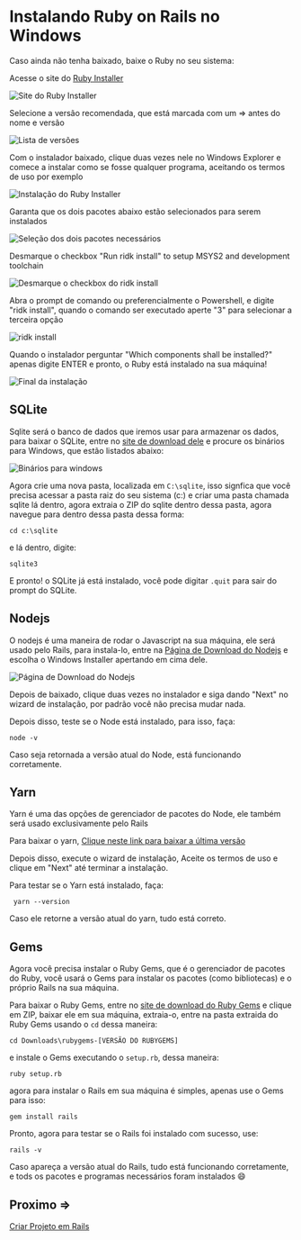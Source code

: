 # Instalando Ruby on Rails no Windows

Caso ainda não tenha baixado, baixe o Ruby no seu sistema:

Acesse o site do [Ruby Installer](https://rubyinstaller.org/)

![Site do Ruby Installer](../4noobsAssets/0-instalacao_1-windows_1-download-ruby.png)

Selecione a versão recomendada, que está marcada com um => antes do nome e versão

![Lista de versões](../4noobsAssets/0-instalacao_1-windows_2-download-ruby.png)

Com o instalador baixado, clique duas vezes nele no Windows Explorer e comece a instalar como se fosse qualquer programa, aceitando os termos de uso por exemplo

![Instalação do Ruby Installer](../4noobsAssets/0-instalacao_1-windows_3-download-ruby.png)

Garanta que os dois pacotes abaixo estão selecionados para serem instalados

![Seleção dos dois pacotes necessários](../4noobsAssets/0-instalacao_1-windows_4-download-ruby.png)

Desmarque o checkbox "Run ridk install" to setup MSYS2 and development toolchain

![Desmarque o checkbox do ridk install](../4noobsAssets/0-instalacao_1-windows_5-download-ruby.png)

Abra o prompt de comando ou preferencialmente o Powershell, e digite "ridk install", quando o comando ser executado aperte "3" para selecionar a terceira opção

![ridk install](../4noobsAssets/0-instalacao_1-windows_6-download-ruby.png)

Quando o instalador perguntar "Which components shall be installed?" apenas digite ENTER e pronto, o Ruby está instalado na sua máquina!

![Final da instalação](../4noobsAssets/0-instalacao_1-windows_7-download-ruby.png)

## SQLite

Sqlite será o banco de dados que iremos usar para armazenar os dados, para baixar o SQLite, entre no [site de download dele](https://www.sqlite.org/download.html) e procure os binários para Windows, que estão listados abaixo:

![Binários para windows](../4noobsAssets/0-instalacao_1-windows_9-sqlite-1.png)

Agora crie uma nova pasta, localizada em ``C:\sqlite``, isso signfica que você precisa acessar a pasta raiz do seu sistema (c:) e criar uma pasta chamada sqlite lá dentro, agora extraia o ZIP do sqlite dentro dessa pasta, agora navegue para dentro dessa pasta dessa forma:

``cd c:\sqlite``

e lá dentro, digite:

``sqlite3``

E pronto! o SQLite já está instalado, você pode digitar ``.quit`` para sair do prompt do SQLite.

## Nodejs

O nodejs é uma maneira de rodar o Javascript na sua máquina, ele será usado pelo Rails, para instala-lo, entre na [Página de Download do Nodejs](https://nodejs.org/en/download/) e escolha o Windows Installer apertando em cima dele.

![Página de Download do Nodejs](../4noobsAssets/0-instalacao_1-windows_8-nodejs.png)

Depois de baixado, clique duas vezes no instalador e siga dando "Next" no wizard de instalação, por padrão você não precisa mudar nada.

Depois disso, teste se o Node está instalado, para isso, faça:

``node -v``

Caso seja retornada a versão atual do Node, está funcionando corretamente.

## Yarn

Yarn é uma das opções de gerenciador de pacotes do Node, ele também será usado exclusivamente pelo Rails

Para baixar o yarn, [Clique neste link para baixar a última versão](https://yarnpkg.com/latest.msi)

Depois disso, execute o wizard de instalação, Aceite os termos de uso e clique em "Next" até terminar a instalação.

Para testar se o Yarn está instalado, faça:

`` yarn --version``

Caso ele retorne a versão atual do yarn, tudo está correto.

## Gems

Agora você precisa instalar o Ruby Gems, que é o gerenciador de pacotes do Ruby, você usará o Gems para instalar os pacotes (como bibliotecas) e o próprio Rails na sua máquina.

Para baixar o Ruby Gems, entre no [site de download do Ruby Gems](https://rubygems.org/pages/download) e clique em ZIP, baixar ele em sua máquina, extraia-o, entre na pasta extraida do Ruby Gems usando o ``cd`` dessa maneira:

``cd Downloads\rubygems-[VERSÃO DO RUBYGEMS]``

e instale o Gems executando o ``setup.rb``, dessa maneira:

``ruby setup.rb``

agora para instalar o Rails em sua máquina é simples, apenas use o Gems para isso:

``gem install rails``

Pronto, agora para testar se o Rails foi instalado com sucesso, use:

``rails -v``

Caso apareça a versão atual do Rails, tudo está funcionando corretamente, e tods os pacotes e programas necessários foram instalados :smile:

## Proximo =>

[Criar Projeto em Rails](./1-criar-projeto.md)
